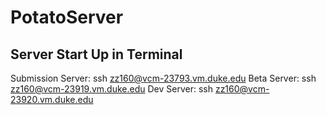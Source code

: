 # PotatoServer

## Server Start Up in Terminal 
Submission Server: ssh zz160@vcm-23793.vm.duke.edu
Beta Server: ssh zz160@vcm-23919.vm.duke.edu
Dev Server: ssh zz160@vcm-23920.vm.duke.edu 
